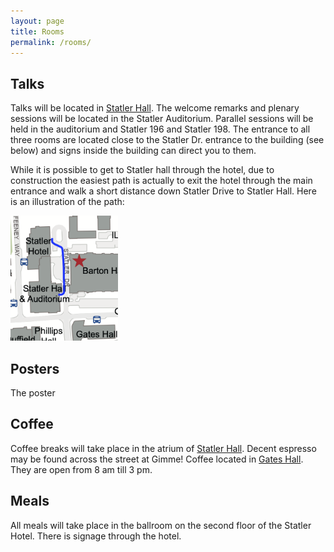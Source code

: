 ```yaml
---
layout: page
title: Rooms
permalink: /rooms/
---
```


## Talks

Talks will be located in [Statler Hall](https://cornell.edu/short/y8d3t3h7). The welcome remarks and plenary sessions will be located in the Statler Auditorium. Parallel sessions will be held in the auditorium and Statler 196 and Statler 198. The entrance to all three rooms are located close to the Statler Dr. entrance to the building (see below) and signs inside the building can direct you to them.

While it is possible to get to Statler hall through the hotel, due to construction the easiest path is actually to exit the hotel through the main entrance and walk a short distance down Statler Drive to Statler Hall. Here is an illustration of the path:

<img src="/images/StatlerHallMap.png" alt="Map to Statler Hall" height="200">

## Posters

The poster 

## Coffee

Coffee breaks will take place in the atrium of [Statler Hall](https://cornell.edu/short/y8d3t3h7). Decent espresso may be found across the street at Gimme! Coffee located in [Gates Hall](https://cornell.edu/short/f9j9c2u8). They are open from 8 am till 3 pm.

## Meals

All meals will take place in the ballroom on the second floor of the Statler Hotel. There is signage through the hotel.


